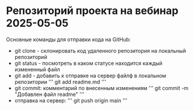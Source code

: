 # Репозиторий проекта на вебинар 2025-05-05
Основные команды для отправки кода на GitHub:
- git clone - склонировать код удаленного репозитория на локальный репозиторий
- git status - посмотреть в каком статусе находится каждый измененный файл
- git add - добавить к отправке на сервер файлф в локальном репозитории
'''
git add readme.md
'''
- git commit: комментарий по внесенным изменениям
'''
git commit -m "Добавлен файл readme"
'''
- отправка на сервер:
'''
git push origin main
'''